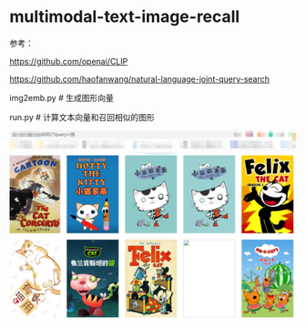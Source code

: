 ﻿# multimodal-text-image-recall
参考：

https://github.com/openai/CLIP

https://github.com/haofanwang/natural-language-joint-query-search

img2emb.py # 生成图形向量

run.py  # 计算文本向量和召回相似的图形


![image](https://github.com/lonngxiang/multimodal-text-image-recall/blob/main/%E5%BE%AE%E4%BF%A1%E6%88%AA%E5%9B%BE_20210422101533.png)
